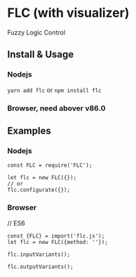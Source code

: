 # FLC (with visualizer)
 Fuzzy Logic Control

## Install & Usage
### Nodejs

`yarn add flc`
or `npm install flc`


### Browser, need abover v86.0

## Examples
### Nodejs
```
const FLC = require('FLC');

let flc = new FLC({});
// or
flc.configurate({});

```

### Browser

// ES6
```
const {FLC} = import('flc.js');
let flc = new FLC({method: ''});

flc.inputVariants();

flc.outputVariants();

```


